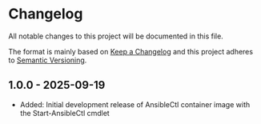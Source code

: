 # Changelog

All notable changes to this project will be documented in this file.

The format is mainly based on [Keep a Changelog](http://keepachangelog.com/)
and this project adheres to [Semantic Versioning](http://semver.org/).

## 1.0.0 - 2025-09-19

- Added: Initial development release of AnsibleCtl container image with the Start-AnsibleCtl cmdlet
